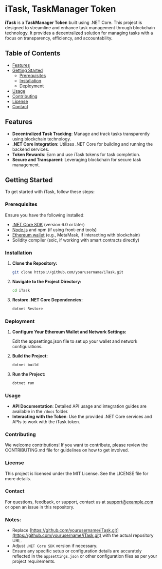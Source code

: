 # **iTask**, TaskManager Token

**iTask** is a **TaskManager Token** built using .NET Core. This project is designed to streamline and enhance task management through blockchain technology. It provides a decentralized solution for managing tasks with a focus on transparency, efficiency, and accountability.

## Table of Contents

- [Features](#features)
- [Getting Started](#getting-started)
  - [Prerequisites](#prerequisites)
  - [Installation](#installation)
  - [Deployment](#deployment)
- [Usage](#usage)
- [Contributing](#contributing)
- [License](#license)
- [Contact](#contact)

## Features

- **Decentralized Task Tracking**: Manage and track tasks transparently using blockchain technology.
- **.NET Core Integration**: Utilizes .NET Core for building and running the backend services.
- **Token Rewards**: Earn and use iTask tokens for task completion.
- **Secure and Transparent**: Leveraging blockchain for secure task management.

## Getting Started

To get started with iTask, follow these steps:

### Prerequisites

Ensure you have the following installed:

- [.NET Core SDK](https://dotnet.microsoft.com/download) (version 6.0 or later)
- [Node.js](https://nodejs.org/) and npm (if using front-end tools)
- [Ethereum wallet](https://metamask.io/) (e.g., MetaMask, if interacting with blockchain)
- Solidity compiler (solc, if working with smart contracts directly)

### Installation

1. **Clone the Repository:**

   ```bash
   git clone https://github.com/yourusername/iTask.git
2. **Navigate to the Project Directory:**

    ```bash
    cd iTask
3. **Restore .NET Core Dependencies:**
    ```bash
    dotnet Restore


### Deployment

1. **Configure Your Ethereum Wallet and Network Settings:**

    Edit the appsettings.json file to set up your wallet and network configurations.
2. **Build the Project:**
    ```bash
    dotnet build
3. **Run the Project:**
    ```bash
    dotnet run

### Usage

- **API Documentation**: Detailed API usage and integration guides are available in the `/docs` folder.
- **Interacting with the Token**: Use the provided .NET Core services and APIs to work with the iTask token.

### Contributing

We welcome contributions! If you want to contribute, please review the CONTRIBUTING.md file for guidelines on how to get involved.

### License

This project is licensed under the MIT License. See the LICENSE file for more details.

### Contact

For questions, feedback, or support, contact us at support@example.com or open an issue in this repository.


### Notes:
- Replace [https://github.com/yourusername/iTask.git](https://github.com/yourusername/iTask.git) with the actual repository URL.
- Adjust `.NET Core SDK` version if necessary.
- Ensure any specific setup or configuration details are accurately reflected in the `appsettings.json` or other configuration files as per your project requirements.
